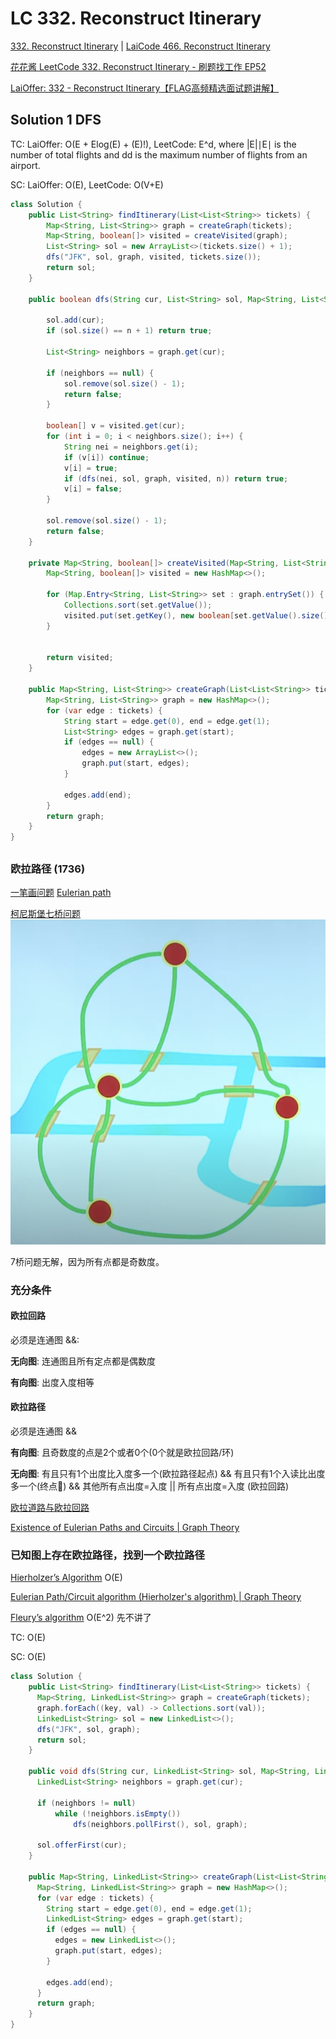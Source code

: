 # LC 332. Reconstruct Itinerary
[332. Reconstruct Itinerary](https://leetcode.com/problems/reconstruct-itinerary/)
| [LaiCode 466. Reconstruct Itinerary](https://app.laicode.io/app/problem/466)

[花花酱 LeetCode 332. Reconstruct Itinerary - 刷题找工作 EP52](https://www.youtube.com/watch?v=4udFSOWQpdg)

[LaiOffer: 332 - Reconstruct Itinerary【FLAG高频精选面试题讲解】](https://www.youtube.com/watch?v=LKSdX31pXjY)

## Solution 1 DFS

TC: LaiOffer: O(E + Elog(E) + (E)!), LeetCode: E^d, where |E|∣E∣ is the number of total flights and dd is the maximum number of flights from an airport.

SC: LaiOffer: O(E), LeetCode: O(V+E)

```java
class Solution {
    public List<String> findItinerary(List<List<String>> tickets) {
        Map<String, List<String>> graph = createGraph(tickets);
        Map<String, boolean[]> visited = createVisited(graph);
        List<String> sol = new ArrayList<>(tickets.size() + 1);
        dfs("JFK", sol, graph, visited, tickets.size());
        return sol;
    }

    public boolean dfs(String cur, List<String> sol, Map<String, List<String>> graph, Map<String, boolean[]> visited, int n) {

        sol.add(cur);
        if (sol.size() == n + 1) return true;

        List<String> neighbors = graph.get(cur);

        if (neighbors == null) {
            sol.remove(sol.size() - 1);
            return false;
        }

        boolean[] v = visited.get(cur);
        for (int i = 0; i < neighbors.size(); i++) {
            String nei = neighbors.get(i);
            if (v[i]) continue;
            v[i] = true;
            if (dfs(nei, sol, graph, visited, n)) return true;
            v[i] = false;
        }

        sol.remove(sol.size() - 1);
        return false;
    }

    private Map<String, boolean[]> createVisited(Map<String, List<String>> graph) {
        Map<String, boolean[]> visited = new HashMap<>();

        for (Map.Entry<String, List<String>> set : graph.entrySet()) {
            Collections.sort(set.getValue());
            visited.put(set.getKey(), new boolean[set.getValue().size()]);
        }


        return visited;
    }

    public Map<String, List<String>> createGraph(List<List<String>> tickets) {
        Map<String, List<String>> graph = new HashMap<>();
        for (var edge : tickets) {
            String start = edge.get(0), end = edge.get(1);
            List<String> edges = graph.get(start);
            if (edges == null) {
                edges = new ArrayList<>();
                graph.put(start, edges);
            }

            edges.add(end);
        }
        return graph;
    }
}
```

## 
### 欧拉路径 (1736)
[一笔画问题](https://zh.wikipedia.org/wiki/%E4%B8%80%E7%AC%94%E7%94%BB%E9%97%AE%E9%A2%98)
[Eulerian path](https://en.wikipedia.org/wiki/Eulerian_path)

[柯尼斯堡七桥问题](https://zh.wikipedia.org/wiki/%E6%9F%AF%E5%B0%BC%E6%96%AF%E5%A0%A1%E4%B8%83%E6%A1%A5%E9%97%AE%E9%A2%98)
![](../Images/7桥问题.png)

7桥问题无解，因为所有点都是奇数度。

### 充分条件
#### 欧拉回路 
必须是连通图 &&:

**无向图**: 连通图且所有定点都是偶数度

**有向图**: 出度入度相等

#### 欧拉路径 

必须是连通图 &&

**有向图**: 且奇数度的点是2个或者0个(0个就是欧拉回路/环)

**无向图**: 有且只有1个出度比入度多一个(欧拉路径起点) && 有且只有1个入读比出度多一个(终点🏁) && 其他所有点出度=入度 || 所有点出度=入度 (欧拉回路)

[欧拉道路与欧拉回路](https://www.youtube.com/watch?v=vjpzmnVuHjw)

[Existence of Eulerian Paths and Circuits | Graph Theory](https://www.youtube.com/watch?v=xR4sGgwtR2I&list=PLDV1Zeh2NRsDGO4--qE8yH72HFL1Km93P&index=28)

### 已知图上存在欧拉路径，找到一个欧拉路径
[Hierholzer’s Algorithm](https://slaystudy.com/hierholzers-algorithm/) O(E)

[Eulerian Path/Circuit algorithm (Hierholzer's algorithm) | Graph Theory](https://www.youtube.com/watch?v=8MpoO2zA2l4&list=PLDV1Zeh2NRsDGO4--qE8yH72HFL1Km93P&index=29)

[Fleury’s algorithm](https://slaystudy.com/fleurys-algorithm/) O(E^2) 先不讲了

TC: O(E)

SC: O(E)
```java
class Solution {
    public List<String> findItinerary(List<List<String>> tickets) {
      Map<String, LinkedList<String>> graph = createGraph(tickets);
      graph.forEach((key, val) -> Collections.sort(val));
      LinkedList<String> sol = new LinkedList<>();
      dfs("JFK", sol, graph);
      return sol;
    }

    public void dfs(String cur, LinkedList<String> sol, Map<String, LinkedList<String>> graph) {
      LinkedList<String> neighbors = graph.get(cur);

      if (neighbors != null)
          while (!neighbors.isEmpty())
              dfs(neighbors.pollFirst(), sol, graph);
          
      sol.offerFirst(cur);
    }

    public Map<String, LinkedList<String>> createGraph(List<List<String>> tickets) {
      Map<String, LinkedList<String>> graph = new HashMap<>();
      for (var edge : tickets) {
        String start = edge.get(0), end = edge.get(1);
        LinkedList<String> edges = graph.get(start);
        if (edges == null) {
          edges = new LinkedList<>();
          graph.put(start, edges);
        }

        edges.add(end);
      }
      return graph;
    }
}
```